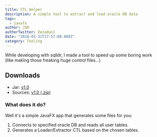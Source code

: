 ```yaml
---
title: CTL Helper
description: A simple tool to extract and load oracle DB data 
tags:
  - javafx
author: JSR
authorTwitter: Zezadas1
date: "2018-03-31T17:57:00.000Z"
category: Tooling
---
```


While developing with sqlldr, I made a tool to speed up some boring work (like making those freaking huge control files...)

## Downloads
* Jar: [v1.0](/software/ctlper-1.0-SNAPSHOT-jar-with-dependencies.jar)
* Sources: [v1.0 (.zip)](/software/ctlper1.0.7z)

### What does it do?
Well it's a simple JavaFX app that generates some files for you:

1. Connects to specified oracle DB and reads all user tables.
2. Generates a Loader/Extractor CTL based on the chosen tables.


